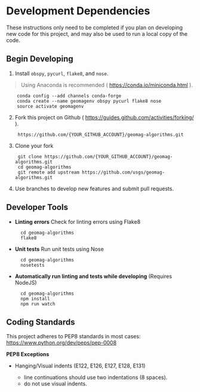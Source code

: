 Development Dependencies
========================

These instructions only need to be completed if you plan on developing new
code for this project, and may also be used to run a local copy of the code.


Begin Developing
----------------

1. Install `obspy`, `pycurl`, `flake8`, and `nose`.
> Using Anaconda is recommended ( https://conda.io/miniconda.html ).

        conda config --add channels conda-forge
        conda create --name geomagenv obspy pycurl flake8 nose
        source activate geomagenv

2. Fork this project on Github ( https://guides.github.com/activities/forking/ ).

        https://github.com/{YOUR_GITHUB_ACCOUNT}/geomag-algorithms.git

3. Clone your fork

        git clone https://github.com/{YOUR_GITHUB_ACCOUNT}/geomag-algorithms.git
        cd geomag-algorithms
        git remote add upstream https://github.com/usgs/geomag-algorithms.git

4. Use branches to develop new features and submit pull requests.


Developer Tools
---------------

- **Linting errors**
Check for linting errors using Flake8

        cd geomag-algorithms
        flake8

- **Unit tests**
Run unit tests using Nose

        cd geomag-algorithms
        nosetests

- **Automatically run linting and tests while developing**
(Requires NodeJS)

        cd geomag-algorithms
        npm install
        npm run watch


Coding Standards
----------------

This project adheres to PEP8 standards in most cases:
    https://www.python.org/dev/peps/pep-0008

**PEP8 Exceptions**

- Hanging/Visual indents (E122, E126, E127, E128, E131)

    - line continuations should use two indentations (8 spaces).
    - do not use visual indents.

